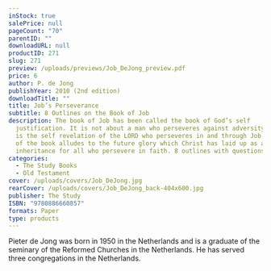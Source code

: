 ```yaml
---
inStock: true
salePrice: null
pageCount: "70"
parentID: ""
downloadURL: null
productID: 271
slug: 271
preview: /uploads/previews/Job_DeJong_preview.pdf
price: 6
author: P. de Jong
publishYear: 2010 (2nd edition)
downloadTitle: ""
title: Job’s Perseverance
subtitle: 8 Outlines on the Book of Job
description: The book of Job has been called the book of God’s self
  justification. It is not about a man who perseveres against adversity, but it
  is the self revelation of the LORD who perseveres in and through Job. The end
  of the book alludes to the future glory which Christ has laid up as an
  inheritance for all who persevere in faith. 8 outlines with questions.
categories:
  - The Study Books
  - Old Testament
cover: /uploads/covers/Job_DeJong.jpg
rearCover: /uploads/covers/Job_DeJong_back-404x600.jpg
publisher: The Study
ISBN: "9780886660857"
formats: Paper
type: products
---
```

Pieter de Jong was born in 1950 in the Netherlands and is a graduate of the seminary of the Reformed Churches in the Netherlands. He has served three congregations in the Netherlands.